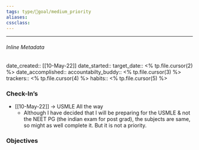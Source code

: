 ```yaml
---
tags: type/🎯goal/medium_priority 
aliases:
cssclass: 
---
```

---

###### Inline Metadata 
date_created:: [[10-May-22]]
date_started:: 
target_date:: <% tp.file.cursor(2) %>
date_accomplished::
accountabilty_buddy:: <% tp.file.cursor(3) %>
trackers:: <% tp.file.cursor(4) %>
habits:: <% tp.file.cursor(5) %>

### Check-In’s
- [[10-May-22]] → USMLE All the way
	- Although I have decided that I will be preparing for the USMLE & not the NEET PG (the indian exam for post grad), the subjects are same, so might as well complete it. But it is not a priority.
### Objectives






